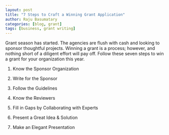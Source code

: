 ```yaml
---
layout: post
title: "7 Steps to Craft a Winning Grant Application"
author: Raju Basumatary
categories: [blog, grant]
tags: [business, grant writing]
---
```

Grant season has started. The agencies are flush with cash and looking to sponsor thoughtful projects. Winning a grant is a process; however, and nothing short of a diligent effort will pay off. Follow these seven steps to win a grant for your organization this year.  
1) Know the Sponsor Organization

2) Write for the Sponsor

3) Follow the Guidelines

4) Know the Reviewers

5) Fill in Gaps by Collaborating with Experts

6) Present a Great Idea & Solution

7) Make an Elegant Presentation   
